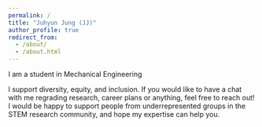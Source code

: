 ```yaml
---
permalink: /
title: "Juhyun Jung (JJ)"
author_profile: true
redirect_from: 
  - /about/
  - /about.html
---
```


I am a student in Mechanical Engineering

I support diversity, equity, and inclusion. If you would like to have a chat with me regrading research, career plans or anything, feel free to reach out! I would be happy to support people from underrepresented groups in the STEM research community, and hope my expertise can help you.





